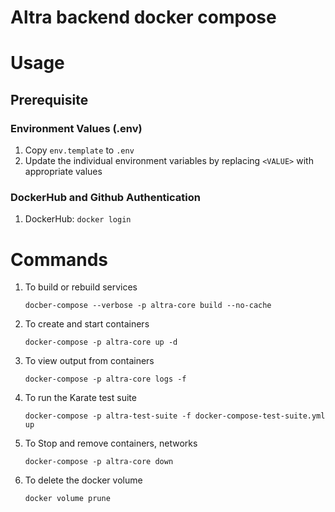 # Altra backend docker compose

# Usage

## Prerequisite

### Environment Values (.env)

1. Copy `env.template` to `.env`
2. Update the individual environment variables by replacing `<VALUE>` with appropriate values

### DockerHub and Github Authentication

1. DockerHub: `docker login`

# Commands

1. To build or rebuild services

   `docber-compose --verbose -p altra-core build --no-cache`

2. To create and start containers

   `docker-compose -p altra-core up -d`

3. To view output from containers

   `docker-compose -p altra-core logs -f`

4. To run the Karate test suite

   `docker-compose -p altra-test-suite -f docker-compose-test-suite.yml up`

5. To Stop and remove containers, networks

   `docker-compose -p altra-core down`

6. To delete the docker volume

   `docker volume prune`
